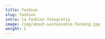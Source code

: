 ```yaml
---
title: fashion
slug: fashion
intro: la fashion fotografia
image: /img/about-sustainable-farming.jpg
weight: 1
---
```


